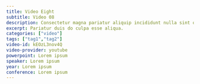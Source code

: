 ```yaml
---
title: Video Eight
subtitle: Video 08
description: Consectetur magna pariatur aliquip incididunt nulla sint occaecat nostrud voluptate. Sunt do incididunt consectetur incididunt quis sint laborum ut nisi. Cupidatat culpa sit culpa laborum esse ut eu consequat et cupidatat enim.
excerpt: Pariatur duis do culpa esse aliqua.
categories: ["video"]
tags: ["tag1","tag2"]
video-id: kEOzL3nov4Q
video-provider: youtube
powerpoint: Lorem ipsum
speaker: Lorem ipsum
year: Lorem ipsum
conference: Lorem ipsum
---
```


